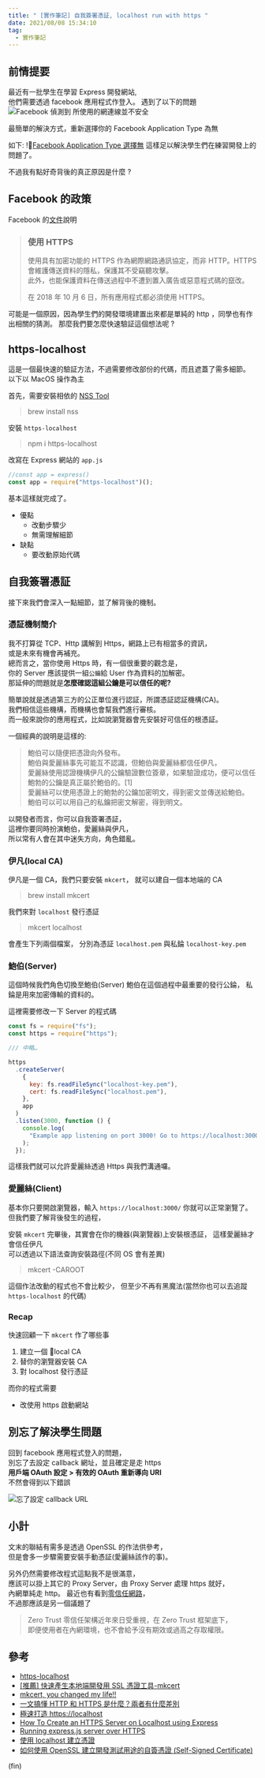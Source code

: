 ```yaml
---
title: " [實作筆記] 自我簽署憑証, localhost run with https "
date: 2021/08/08 15:34:10
tag:
  - 實作筆記
---
```


## 前情提要

最近有一批學生在學習 Express 開發網站,  
他們需要透過 facebook 應用程式作登入。
遇到了以下的問題
![Facebook 偵測到 所使用的網連線並不安全](../../images/2021/fb_login_fail.png)

最簡單的解決方式，重新選擇你的 Facebook Application Type 為無

如下:
![Facebook Application Type 選擇無](../../images/2021/fb_application_type.png)
這樣足以解決學生們在練習開發上的問題了。

不過我有點好奇背後的真正原因是什麼 ?

## Facebook 的政策

Facebook 的[文件](https://developers.facebook.com/docs/facebook-login/security/#surfacearea)說明

> ### 使用 HTTPS
>
> 使用具有加密功能的 HTTPS 作為網際網路通訊協定，而非 HTTP。HTTPS 會維護傳送資料的隱私，保護其不受竊聽攻擊。  
> 此外，也能保護資料在傳送過程中不遭到置入廣告或惡意程式碼的竄改。
>
> 在 2018 年 10 月 6 日，所有應用程式都必須使用 HTTPS。

可能是一個原因，因為學生們的開發環境建置出來都是單純的 http ，同學也有作出相關的猜測。
那麼我們要怎麼快速驗証這個想法呢 ?

## https-localhost

這是一個最快速的驗証方法，不過需要修改部份的代碼，而且遮蓋了需多細節。
以下以 MacOS 操作為主

首先，需要安裝相依的 [NSS Tool](https://developer.mozilla.org/en-US/docs/Mozilla/Projects/NSS/tools/NSS_Tools_certutil)

> brew install nss

安裝 `https-localhost`

> npm i https-localhost

改寫在 Express 網站的 `app.js`

```javascript
//const app = express()
const app = require("https-localhost")();
```

基本這樣就完成了。

- 優點
  - 改動步驟少
  - 無需理解細節
- 缺點
  - 要改動原始代碼

## 自我簽署憑証

接下來我們會深入一點細節，並了解背後的機制。

### 憑証機制簡介

我不打算從 TCP、Http 講解到 Https，網路上已有相當多的資訊，  
或是未來有機會再補充。  
總而言之，當你使用 Https 時，有一個很重要的觀念是，  
你的 Server 應該提供一組`公鑰`給 User 作為資料的加解密。  
那延伸的問題就是**怎麼確認這組公鑰是可以信任的呢?**

簡單說就是透過第三方的公正單位進行認証，所謂憑証認証機構(CA)。  
我們相信這些機構，而機構也會幫我們進行審核。  
而一般來說你的應用程式，比如說瀏覽器會先安裝好可信任的根憑証。

一個經典的說明是這樣的:

> 鮑伯可以隨便把憑證向外發布。  
> 鮑伯與愛麗絲事先可能互不認識，但鮑伯與愛麗絲都信任伊凡，  
> 愛麗絲使用認證機構伊凡的公鑰驗證數位簽章，如果驗證成功，便可以信任鮑勃的公鑰是真正屬於鮑伯的。[1]  
> 愛麗絲可以使用憑證上的鮑勃的公鑰加密明文，得到密文並傳送給鮑伯。  
> 鮑伯可以可以用自己的私鑰把密文解密，得到明文。

以開發者而言，你可以自我簽署憑証，  
這裡你要同時扮演鮑伯，愛麗絲與伊凡，  
所以常有人會在其中迷失方向，角色錯亂。

### 伊凡(local CA)

伊凡是一個 CA，我們只要安裝 `mkcert`，
就可以建自一個本地端的 CA

> brew install mkcert

我們來對 `localhost` 發行憑証

> mkcert localhost

會產生下列兩個檔案，
分別為憑証 `localhost.pem`
與私錀 `localhost-key.pem`

### 鮑伯(Server)

這個時候我們角色切換至鮑伯(Server)
鮑伯在這個過程中最重要的發行公錀，
私錀是用來加密傳輸的資料的。

這裡需要修改一下 Server 的程式碼

```javascript
const fs = require("fs");
const https = require("https");

/// 中略…

https
  .createServer(
    {
      key: fs.readFileSync("localhost-key.pem"),
      cert: fs.readFileSync("localhost.pem"),
    },
    app
  )
  .listen(3000, function () {
    console.log(
      "Example app listening on port 3000! Go to https://localhost:3000/"
    );
  });
```

這樣我們就可以允許愛麗絲透過 Https 與我們溝通囉。

### 愛麗絲(Client)

基本你只要開啟瀏覽器，輸入 `https://localhost:3000/` 你就可以正常瀏覽了。
但我們要了解背後發生的過程，

安裝 `mkcert` 完畢後，其實會在你的機器(與瀏覽器)上安裝根憑証，
這樣愛麗絲才會信任伊凡  
可以透過以下語法查詢安裝路徑(不同 OS 會有差異)

> mkcert -CAROOT

這個作法改動的程式也不會比較少，
但至少不再有黑魔法(當然你也可以去追蹤 `https-localhost` 的代碼)

### Recap

快速回顧一下 `mkcert` 作了哪些事

1. 建立一個 local CA
2. 替你的瀏覽器安裝 CA
3. 對 localhost 發行憑証

而你的程式需要

- 改使用 https 啟動網站

## 別忘了解決學生問題

回到 facebook 應用程式登入的問題，  
別忘了去設定 callback 網址，並且確定是走 https  
**用戶端 OAuth 設定 > 有效的 OAuth 重新導向 URI**  
不然會得到以下錯誤

![忘了設定 callback URL](../../images/2021/fb_login_fail_wrong_domain.png)

## 小計

文末的聯結有需多是透過 OpenSSL 的作法供參考，  
但是會多一步驟需要安裝手動憑証(愛麗絲該作的事)。

另外仍然需要修改程式這點我不是很滿意，  
應該可以掛上其它的 Proxy Server，由 Proxy Server 處理 https 就好，  
內網單純走 http。
最近也有看到[零信任網路](https://www.youtube.com/watch?v=gC4wmZf7dAI)，  
不過那應該是另一個議題了

> Zero Trust 零信任架構近年來日受重視，在 Zero Trust 框架底下，  
> 即便使用者在內網環境，也不會給予沒有期效或過高之存取權限。

## 參考

- [https-localhost](https://www.npmjs.com/package/https-localhost?activeTab=readme)
- [[推薦] 快速產生本地端開發用 SSL 憑證工具-mkcert](https://xenby.com/b/205-%E6%8E%A8%E8%96%A6-%E5%BF%AB%E9%80%9F%E7%94%A2%E7%94%9F%E6%9C%AC%E5%9C%B0%E7%AB%AF%E9%96%8B%E7%99%BC%E7%94%A8ssl%E6%86%91%E8%AD%89%E5%B7%A5%E5%85%B7-mkcert)
- [mkcert, you changed my life!!](https://medium.com/@shriramsharma/mkcert-you-changed-my-life-b157466880bf)
- [一文搞懂 HTTP 和 HTTPS 是什麼？兩者有什麼差別](https://tw.alphacamp.co/blog/http-https-difference)
- [極速打造 https://localhost](https://onlinemad.medium.com/%E6%A5%B5%E9%80%9F%E6%89%93%E9%80%A0-https-localhost-431d89a0c2e4)
- [How To Create an HTTPS Server on Localhost using Express](https://medium.com/@nitinpatel_20236/how-to-create-an-https-server-on-localhost-using-express-366435d61f28)
- [Running express.js server over HTTPS](https://timonweb.com/javascript/running-expressjs-server-over-https/)
- [使用 localhost 建立憑證](https://letsencrypt.org/zh-tw/docs/certificates-for-localhost/)
- [如何使用 OpenSSL 建立開發測試用途的自簽憑證 (Self-Signed Certificate)
  ](https://blog.miniasp.com/post/2019/02/25/Creating-Self-signed-Certificate-using-OpenSSL)

(fin)
